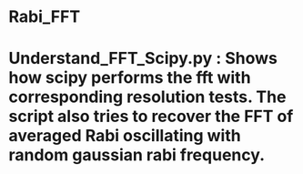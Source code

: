 # Rabi_FFT
# Understand_FFT_Scipy.py : Shows how scipy performs the fft with corresponding resolution tests. The script also tries to recover the FFT of averaged Rabi oscillating with random gaussian rabi frequency.
